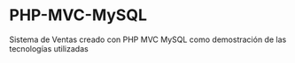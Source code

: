 # PHP-MVC-MySQL
Sistema de Ventas creado con PHP MVC MySQL como demostración de las tecnologías utilizadas
